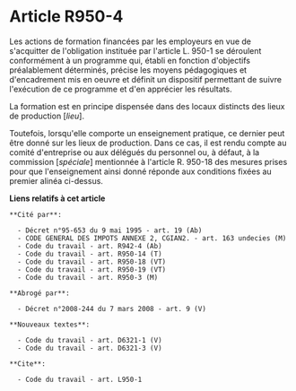 # Article R950-4

Les actions de formation financées par les employeurs en vue de s'acquitter de l'obligation instituée par l'article L. 950-1
se déroulent conformément à un programme qui, établi en fonction d'objectifs préalablement déterminés, précise les moyens
pédagogiques et d'encadrement mis en oeuvre et définit un dispositif permettant de suivre l'exécution de ce programme et d'en
apprécier les résultats.

La formation est en principe dispensée dans des locaux distincts des lieux de production [*lieu*].

Toutefois, lorsqu'elle comporte un enseignement pratique, ce dernier peut être donné sur les lieux de production. Dans ce
cas, il est rendu compte au comité d'entreprise ou aux délégués du personnel ou, à défaut, à la commission [*spéciale*]
mentionnée à l'article R. 950-18 des mesures prises pour que l'enseignement ainsi donné réponde aux conditions fixées au
premier alinéa ci-dessus.

**Liens relatifs à cet article**

	**Cité par**:

	  - Décret n°95-653 du 9 mai 1995 - art. 19 (Ab)
	  - CODE GENERAL DES IMPOTS ANNEXE 2, CGIAN2. - art. 163 undecies (M)
	  - Code du travail - art. R942-4 (Ab)
	  - Code du travail - art. R950-14 (T)
	  - Code du travail - art. R950-18 (VT)
	  - Code du travail - art. R950-19 (VT)
	  - Code du travail - art. R950-3 (M)

	**Abrogé par**:

	  - Décret n°2008-244 du 7 mars 2008 - art. 9 (V)

	**Nouveaux textes**:

	  - Code du travail - art. D6321-1 (V)
	  - Code du travail - art. D6321-3 (V)

	**Cite**:

	  - Code du travail - art. L950-1
